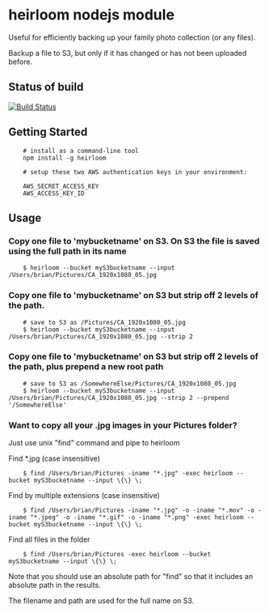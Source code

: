 # heirloom nodejs module

Useful for efficiently backing up your family photo collection (or any files).

Backup a file to S3, but only if it has changed or has not been uploaded before.

## Status of build

[![Build Status](https://travis-ci.org/briangershon/heirloom.png?branch=master)](https://travis-ci.org/briangershon/heirloom)

## Getting Started

        # install as a command-line tool
        npm install -g heirloom
        
        # setup these two AWS authentication keys in your environment:

        AWS_SECRET_ACCESS_KEY
        AWS_ACCESS_KEY_ID

## Usage

### Copy one file to 'mybucketname' on S3. On S3 the file is saved using the full path in its name

        $ heirloom --bucket myS3bucketname --input /Users/brian/Pictures/CA_1920x1080_05.jpg

### Copy one file to 'mybucketname' on S3 but strip off 2 levels of the path.

        # save to S3 as /Pictures/CA_1920x1080_05.jpg
        $ heirloom --bucket myS3bucketname --input /Users/brian/Pictures/CA_1920x1080_05.jpg --strip 2

### Copy one file to 'mybucketname' on S3 but strip off 2 levels of the path, plus prepend a new root path

        # save to S3 as /SomewhereElse/Pictures/CA_1920x1080_05.jpg
        $ heirloom --bucket myS3bucketname --input /Users/brian/Pictures/CA_1920x1080_05.jpg --strip 2 --prepend '/SomewhereElse'

### Want to copy all your .jpg images in your Pictures folder?

Just use unix "find" command and pipe to heirloom

Find *.jpg (case insensitive)

        $ find /Users/brian/Pictures -iname "*.jpg" -exec heirloom --bucket myS3bucketname --input \{\} \;

Find by multiple extensions (case insensitive)

        $ find /Users/brian/Pictures -iname "*.jpg" -o -iname "*.mov" -o -iname "*.jpeg" -o -iname "*.gif" -o -iname "*.png" -exec heirloom --bucket myS3bucketname --input \{\} \;

Find all files in the folder

        $ find /Users/brian/Pictures -exec heirloom --bucket myS3bucketname --input \{\} \;
        
Note that you should use an absolute path for "find" so that it includes an absolute path in the results.

The filename and path are used for the full name on S3.
        

